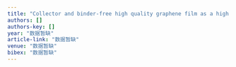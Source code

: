 ```yaml
---
title: "Collector and binder-free high quality graphene film as a high performance anode for lithium-ion batteries"
authors: []
authors-key: []
year: "数据暂缺"
article-link: "数据暂缺"
venue: "数据暂缺"
bibex: "数据暂缺"
---
```


